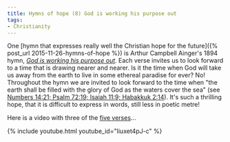 ```yaml
---
title: Hymns of hope (8) God is working his purpose out
tags:
- Christianity
---
```

One [hymn that expresses really well the Christian hope for the future]({% post_url 2015-11-26-hymns-of-hope %}) is Arthur Campbell Ainger's 1894 hymn, <a href="http://www.hymnary.org/text/god_is_working_his_purpose_out"><i>God is working his purpose out</i></a>. Each verse invites us to look forward to a time that is drawing nearer and nearer. Is it the time when God will take us away from the earth to live in some ethereal paradise for ever? No! Throughout the hymn we are invited to look forward to the time when "the earth shall be filled with the glory of God as the waters cover the sea" (see <a href="http://www.biblegateway.com/passage/?search=Num14:21;Ps72:19;Is11:9;Hab2:14&amp;version=ESVUK">Numbers 14:21; Psalm 72:19; Isaiah 11:9; Habakkuk 2:14</a>). It's such a thrilling hope, that it is difficult to express in words, still less in poetic metre!

Here is a video with three of the <a href="http://www.hymnary.org/text/god_is_working_his_purpose_out">five verses</a>...

{% include youtube.html youtube_id="Iiuxet4pJ-c" %}
